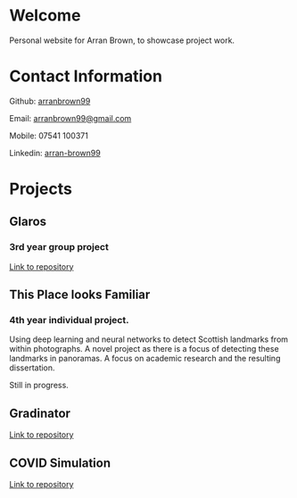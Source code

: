 # Welcome

Personal website for Arran Brown, to showcase project work. 

# Contact Information

Github: 
[arranbrown99](https://github.com/arranbrown99)

Email: [arranbrown99@gmail.com ](arranbrown99@gmail.com )

Mobile: 07541 100371

Linkedin: [arran-brown99](www.linkedin.com/in/arran-brown99)

# Projects

## Glaros

### 3rd year group project

[Link to repository](https://github.com/arranbrown99/Glaros)

## This Place looks Familiar

### 4th year individual project. 

Using deep learning and neural networks to detect Scottish landmarks from within photographs. 
A novel project as there is a focus of detecting these landmarks in panoramas.
A focus on academic research and the resulting dissertation. 

Still in progress.

## Gradinator

[Link to repository](https://github.com/arranbrown99/Gradinator)

## COVID Simulation

[Link to repository](https://github.com/arranbrown99/COVID_simulation)

